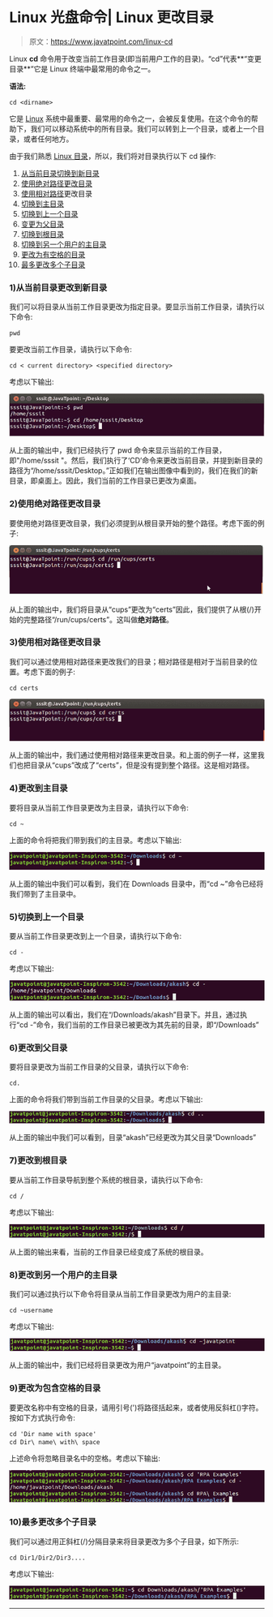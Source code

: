 # Linux 光盘命令| Linux 更改目录

> 原文：<https://www.javatpoint.com/linux-cd>

Linux **cd** 命令用于改变当前工作目录(即当前用户工作的目录)。“cd”代表**“变更目录**”它是 Linux 终端中最常用的命令之一。

**语法:**

```
cd <dirname>

```

它是 [Linux](https://www.javatpoint.com/linux-tutorial) 系统中最重要、最常用的命令之一，会被反复使用。在这个命令的帮助下，我们可以移动系统中的所有目录。我们可以转到上一个目录，或者上一个目录，或者任何地方。

由于我们熟悉 [Linux 目录](https://www.javatpoint.com/linux-directories)，所以，我们将对目录执行以下 cd 操作:

1.  [从当前目录切换到新目录](#new)
2.  [使用绝对路径更改目录](#absolute)
3.  [使用相对路径](#relative)更改目录
4.  [切换到主目录](#home)
5.  [切换到上一个目录](#previous)
6.  [变更为父目录](#Parent)
7.  [切换到根目录](#root)
8.  [切换到另一个用户的主目录](#another)
9.  [更改为有空格的目录](#having)
10.  [最多更改多个子目录](#Sub)

### 1)从当前目录更改到新目录

我们可以将目录从当前工作目录更改为指定目录。要显示当前工作目录，请执行以下命令:

```
pwd

```

要更改当前工作目录，请执行以下命令:

```
cd < current directory> <specified directory>

```

考虑以下输出:

![CD Command](img/8a711834604ba684912ce3b242c3d84c.png)

从上面的输出中，我们已经执行了 pwd 命令来显示当前的工作目录，即"/home/sssit "。然后，我们执行了‘CD’命令来更改当前目录，并提到新目录的路径为“/home/sssit/Desktop。”正如我们在输出图像中看到的，我们在我们的新目录，即桌面上。因此，我们当前的工作目录已更改为桌面。

### 2)使用绝对路径更改目录

要使用绝对路径更改目录，我们必须提到从根目录开始的整个路径。考虑下面的例子:

![CD Command2](img/31f953604a3a7726351dd0b874a29206.png)

从上面的输出中，我们将目录从“cups”更改为“certs”因此，我们提供了从根(/)开始的完整路径“/run/cups/certs”。这叫做**绝对路径**。

### 3)使用相对路径更改目录

我们可以通过使用相对路径来更改我们的目录；相对路径是相对于当前目录的位置。考虑下面的例子:

```
cd certs

```

![CD Command](img/8b2d4a0b5a82eb98b86b51d13056877f.png)

从上面的输出中，我们通过使用相对路径来更改目录。和上面的例子一样，这里我们也把目录从“cups”改成了“certs”，但是没有提到整个路径。这是相对路径。

### 4)更改到主目录

要将目录从当前工作目录更改为主目录，请执行以下命令:

```
cd ~

```

上面的命令将把我们带到我们的主目录。考虑以下输出:

![CD Command](img/ef313f81afd4c219da19ab845442819b.png)

从上面的输出中我们可以看到，我们在 Downloads 目录中，而“cd ~”命令已经将我们带到了主目录中。

### 5)切换到上一个目录

要从当前工作目录更改到上一个目录，请执行以下命令:

```
cd -

```

考虑以下输出:

![CD Command](img/3d3ce3686759dd5f416c62daa39f1416.png)

从上面的输出可以看出，我们在“/Downloads/akash”目录下。并且，通过执行“cd -”命令，我们当前的工作目录已被更改为其先前的目录，即“/Downloads”

### 6)更改到父目录

要将目录更改为当前工作目录的父目录，请执行以下命令:

```
cd.

```

上面的命令将我们带到当前工作目录的父目录。考虑以下输出:

![CD Command](img/6b1fa9976e76859af2a263e5d1cdffe3.png)

从上面的输出中我们可以看到，目录“akash”已经更改为其父目录“Downloads”

### 7)更改到根目录

要从当前工作目录导航到整个系统的根目录，请执行以下命令:

```
cd /

```

考虑以下输出:

![CD Command](img/1e6b85cf05ebf551fa59a6c992afe6b6.png)

从上面的输出来看，当前的工作目录已经变成了系统的根目录。

### 8)更改到另一个用户的主目录

我们可以通过执行以下命令将目录从当前工作目录更改为用户的主目录:

```
cd ~username

```

考虑以下输出:

![CD Command](img/933661e7e31708e7eeb22b7ce63b0d07.png)

从上面的输出中，我们已经将目录更改为用户“javatpoint”的主目录。

### 9)更改为包含空格的目录

要更改名称中有空格的目录，请用引号(')将路径括起来，或者使用反斜杠(\)字符。按如下方式执行命令:

```
cd 'Dir name with space'
cd Dir\ name\ with\ space

```

上述命令将忽略目录名中的空格。考虑以下输出:

![CD Command](img/65b17b6bad9a3c8eb813ae26aeb3c58d.png)

### 10)最多更改多个子目录

我们可以通过用正斜杠(/)分隔目录来将目录更改为多个子目录，如下所示:

```
cd Dir1/Dir2/Dir3....

```

考虑以下输出:

![CD Command](img/b0a8419ce25099c6b4831bef2d2ec78f.png)

* * *